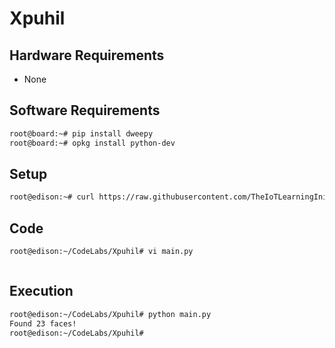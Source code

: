 # Xpuhil

> 

## Hardware Requirements

- None

## Software Requirements

```sh
root@board:~# pip install dweepy
root@board:~# opkg install python-dev
```

## Setup

```sh
root@edison:~# curl https://raw.githubusercontent.com/TheIoTLearningInitiative/CodeLabs/master/Xpuhil/setup.sh -o - | sh
```

## Code

```sh
root@edison:~/CodeLabs/Xpuhil# vi main.py
```

```python
```

## Execution

```sh
root@edison:~/CodeLabs/Xpuhil# python main.py 
Found 23 faces!
root@edison:~/CodeLabs/Xpuhil# 
```